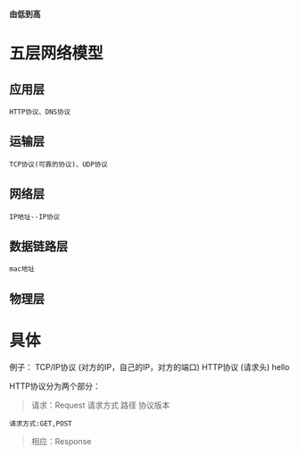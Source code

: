 **由低到高**

# 五层网络模型

## 应用层
    HTTP协议、DNS协议

## 运输层            
    TCP协议(可靠的协议)、UDP协议

## 网络层           
    IP地址--IP协议

## 数据链路层
    mac地址
                                                                  
## 物理层             




# 具体

例子：       TCP/IP协议 (对方的IP，自己的IP，对方的端口) HTTP协议 (请求头) hello

HTTP协议分为两个部分：

> 请求：Request
    请求方式 路径 协议版本

    请求方式:GET,POST

> 相应：Response